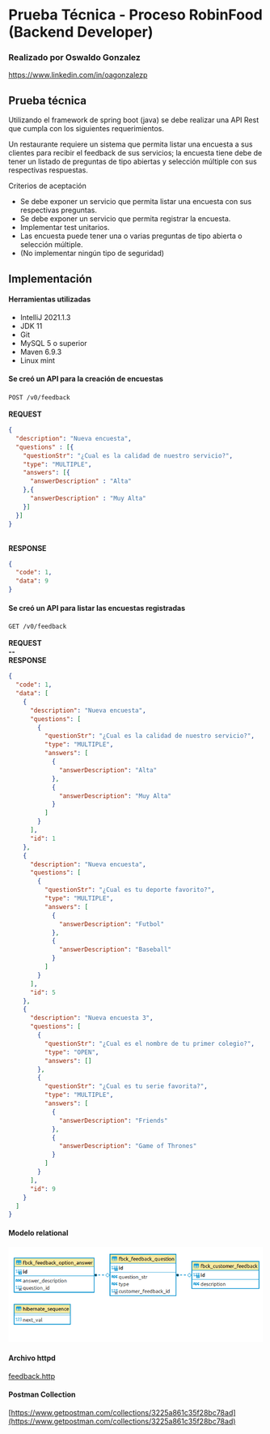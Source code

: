 # Prueba Técnica - Proceso RobinFood (Backend Developer)
### Realizado por Oswaldo Gonzalez 
https://www.linkedin.com/in/oagonzalezp

## Prueba técnica

Utilizando el framework de spring boot (java) se debe realizar una API Rest que cumpla con los siguientes requerimientos.

Un restaurante requiere un sistema que permita listar una encuesta a sus clientes para recibir el feedback de sus servicios; la encuesta tiene debe de tener un listado de preguntas de tipo abiertas y selección múltiple con sus respectivas respuestas.

Criterios de aceptación
- Se debe exponer un servicio que permita listar una encuesta con sus respectivas preguntas.
- Se debe exponer un servicio que permita registrar la encuesta.
- Implementar test unitarios.
- Las encuesta puede tener una o varias preguntas de tipo abierta o selección múltiple.
- (No implementar ningún tipo de seguridad)

## Implementación

#### Herramientas utilizadas <br>

- IntelliJ 2021.1.3
- JDK 11
- Git
- MySQL 5 o superior
- Maven 6.9.3 
- Linux mint

#### Se creó un API para la creación de encuestas <br>
`POST /v0/feedback` <br>
<br>**REQUEST**<br>
```json  
{
  "description": "Nueva encuesta",
  "questions" : [{
    "questionStr": "¿Cual es la calidad de nuestro servicio?",
    "type": "MULTIPLE",
    "answers": [{
      "answerDescription" : "Alta"
    },{
      "answerDescription" : "Muy Alta"
    }]
  }]
}
```
<br>**RESPONSE**<br>
```json  
{
  "code": 1,
  "data": 9
}
```

#### Se creó un API para listar las encuestas registradas <br>
`GET /v0/feedback` <br>
<br>**REQUEST**<br>
**--**
<br>**RESPONSE**<br>
```json  
{
  "code": 1,
  "data": [
    {
      "description": "Nueva encuesta",
      "questions": [
        {
          "questionStr": "¿Cual es la calidad de nuestro servicio?",
          "type": "MULTIPLE",
          "answers": [
            {
              "answerDescription": "Alta"
            },
            {
              "answerDescription": "Muy Alta"
            }
          ]
        }
      ],
      "id": 1
    },
    {
      "description": "Nueva encuesta",
      "questions": [
        {
          "questionStr": "¿Cual es tu deporte favorito?",
          "type": "MULTIPLE",
          "answers": [
            {
              "answerDescription": "Futbol"
            },
            {
              "answerDescription": "Baseball"
            }
          ]
        }
      ],
      "id": 5
    },
    {
      "description": "Nueva encuesta 3",
      "questions": [
        {
          "questionStr": "¿Cual es el nombre de tu primer colegio?",
          "type": "OPEN",
          "answers": []
        },
        {
          "questionStr": "¿Cual es tu serie favorita?",
          "type": "MULTIPLE",
          "answers": [
            {
              "answerDescription": "Friends"
            },
            {
              "answerDescription": "Game of Thrones"
            }
          ]
        }
      ],
      "id": 9
    }
  ]
}
```

#### Modelo relational <br>

![image.png](backend/src/main/resources/pictures/modelo_relacional.png)

#### Archivo httpd <br>

[feedback.http](request/feedback.http)


#### Postman Collection <br>

[https://www.getpostman.com/collections/3225a861c35f28bc78ad](https://www.getpostman.com/collections/3225a861c35f28bc78ad)

